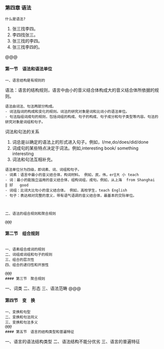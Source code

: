 ### 第四章 语法
~~~~
什么是语法?
~~~~
1. 张三找李四。
1. 李四找张三。
1. 张三找的李四。
1. 张三找李四的。


@@@
#### 第一节　语法和语法单位
~~~~
一、语言结构是有规则的
~~~~
语法：语言的结构规则，语言中由小的音义结合体构成大的音义结合体所依据的规则。
~~~~
语法由词法、句法两部分构成。
- 词法指词的构成和变化的规则。词法的研究对象是词和比词小的语法单位。
- 句法指组词成句的规则，包括词组的构成、句子的构成、句子成分和句子类型等内容。句法的研究对象是词组和句子。
~~~~
词法和句法的关系

1. 词总是以确定的语法上的形式进入句子。例如，I/me,do/does/did/done
2. 词成句的某些特点决定于词法。例如,interesting book/ something interesting
3. 词法和句法互相补充。
~~~~
语法单位分为四级，即词素、词、词组和句子。 
- 词素：语言中最小的音义结合体，构词材料。 例如，民，伟，er‖大 小 teach
- 词：最小的能独立运用的音义结合体，组构词组，成句。例如，从上海  from Shanghai ‖ 好   good
- 词组：比词大比句小的音义结合体。 例如，高校学生，teach English
- 句子：表达相对完整的意义，带有语气语调的音义结合体，最基本的交际单位。



二、语法的组合规则和聚合规则

@@@
~~~~
#### 第二节　组合规则


~~~~

一、语素组合成词的规则
二、词组成词组和句子的规则
三、组合的层次性
四、组合的递归性和开放性

@@@
#### 第三节　聚合规则
~~~~
一、词类
二、形态
三、语法范畴
@@@
#### 第四节　变　换
~~~~
一、变换和句型
二、变换和句法同义
三、变换和句法多义
@@@
#### 第五节　语言的结构类型和普遍特征
~~~~
一、语言的语法结构类型
二、语法结构不能分优劣
三、语言的普遍特征